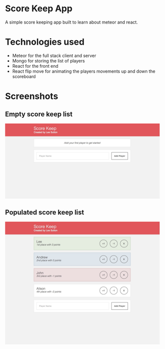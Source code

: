 # Score Keep App
A simple score keeping app built to learn about meteor and react.

# Technologies used
- Meteor for the full stack client and server
- Mongo for storing the list of players
- React for the front end
- React flip move for animating the players movements up and down the scoreboard

# Screenshots
## Empty score keep list
![alt text](./img/empty.jpeg "Empty score keep list")

## Populated score keep list
![alt text](./img/populated.jpeg "Populated score keep list")